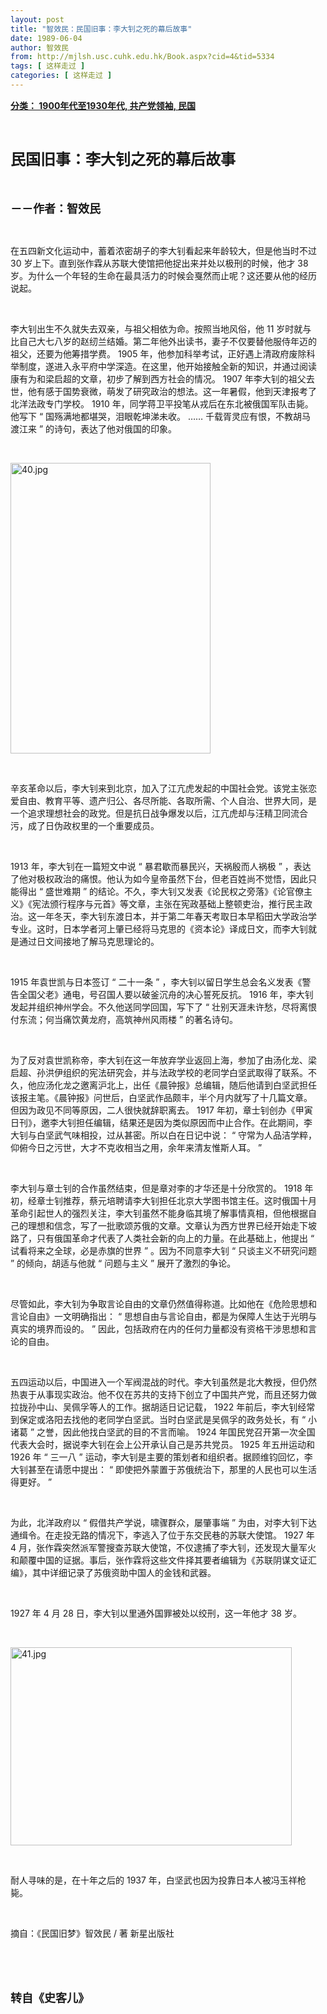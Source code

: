 ```yaml
---
layout: post
title: "智效民：民国旧事：李大钊之死的幕后故事"
date: 1989-06-04
author: 智效民
from: http://mjlsh.usc.cuhk.edu.hk/Book.aspx?cid=4&tid=5334
tags: [ 这样走过 ]
categories: [ 这样走过 ]
---
```


<div style="margin: 15px 10px 10px 0px;">
 <div>
  <span id="ctl00_ContentPlaceHolder1_chapter1_SubjectLabel" style="font-weight:bold;text-decoration:underline;">
   分类： 1900年代至1930年代, 共产党领袖, 民国
  </span>
 </div>
 <p class="p1">
  <b>
   <font size="5">
    <span class="s1">
    </span>
    <br/>
   </font>
  </b>
 </p>
 <p class="p2">
  <span class="s1">
   <b>
    <font size="5">
     民国旧事：李大钊之死的幕后故事
    </font>
   </b>
  </span>
 </p>
 <p class="p1">
  <b>
   <font size="4">
    <span class="s1">
    </span>
    <br/>
   </font>
  </b>
 </p>
 <p class="p2">
  <span class="s1">
   <b>
    <font size="4">
     －－作者：智效民
    </font>
   </b>
  </span>
 </p>
 <p class="p1">
  <span class="s1">
  </span>
  <br/>
 </p>
 <p class="p2">
  <span class="s1">
   在五四新文化运动中，蓄着浓密胡子的李大钊看起来年龄较大，但是他当时不过
  </span>
  <span class="s2">
   30
  </span>
  <span class="s1">
   岁上下。直到张作霖从苏联大使馆把他捉出来并处以极刑的时候，他才
  </span>
  <span class="s2">
   38
  </span>
  <span class="s1">
   岁。为什么一个年轻的生命在最具活力的时候会戛然而止呢？这还要从他的经历说起。
  </span>
 </p>
 <p class="p1">
  <span class="s1">
  </span>
  <br/>
 </p>
 <p class="p2">
  <span class="s1">
   李大钊出生不久就失去双亲，与祖父相依为命。按照当地风俗，他
  </span>
  <span class="s2">
   11
  </span>
  <span class="s1">
   岁时就与比自己大七八岁的赵纫兰结婚。第二年他外出读书，妻子不仅要替他服侍年迈的祖父，还要为他筹措学费。
  </span>
  <span class="s2">
   1905
  </span>
  <span class="s1">
   年，他参加科举考试，正好遇上清政府废除科举制度，遂进入永平府中学深造。在这里，他开始接触全新的知识，并通过阅读康有为和梁启超的文章，初步了解到西方社会的情况。
  </span>
  <span class="s2">
   1907
  </span>
  <span class="s1">
   年李大钊的祖父去世，他有感于国势衰微，萌发了研究政治的想法。这一年暑假，他到天津报考了北洋法政专门学校。
  </span>
  <span class="s2">
   1910
  </span>
  <span class="s1">
   年，同学蒋卫平投笔从戎后在东北被俄国军队击毙。他写下
  </span>
  <span class="s2">
   “
  </span>
  <span class="s1">
   国殇满地都堪哭，泪眼乾坤涕未收。
  </span>
  <span class="s2">
   ……
  </span>
  <span class="s1">
   千载胥灵应有恨，不教胡马渡江来
  </span>
  <span class="s2">
   ”
  </span>
  <span class="s1">
   的诗句，表达了他对俄国的印象。
  </span>
 </p>
 <p class="p1">
  <span class="s1">
  </span>
  <br/>
 </p>
 <p class="p3">
  <span class="s1">
   <img alt="40.jpg" border="0" height="465" src="/medias/contents/5334/40.jpg" width="320"/>
  </span>
 </p>
 <p class="p1">
  <span class="s1">
  </span>
  <br/>
 </p>
 <p class="p2">
  <span class="s1">
   辛亥革命以后，李大钊来到北京，加入了江亢虎发起的中国社会党。该党主张恋爱自由、教育平等、遗产归公、各尽所能、各取所需、个人自治、世界大同，是一个追求理想社会的政党。但是抗日战争爆发以后，江亢虎却与汪精卫同流合污，成了日伪政权里的一个重要成员。
  </span>
 </p>
 <p class="p1">
  <span class="s1">
  </span>
  <br/>
 </p>
 <p class="p2">
  <span class="s2">
   1913
  </span>
  <span class="s1">
   年，李大钊在一篇短文中说
  </span>
  <span class="s2">
   “
  </span>
  <span class="s1">
   暴君歇而暴民兴，天祸殷而人祸极
  </span>
  <span class="s2">
   ”
  </span>
  <span class="s1">
   ，表达了他对极权政治的痛恨。他认为如今皇帝虽然下台，但老百姓尚不觉悟，因此只能得出
  </span>
  <span class="s2">
   “
  </span>
  <span class="s1">
   盛世难期
  </span>
  <span class="s2">
   ”
  </span>
  <span class="s1">
   的结论。不久，李大钊又发表《论民权之旁落》《论官僚主义》《宪法颁行程序与元首》等文章，主张在宪政基础上整顿吏治，推行民主政治。这一年冬天，李大钊东渡日本，并于第二年春天考取日本早稻田大学政治学专业。这时，日本学者河上肇已经将马克思的《资本论》译成日文，而李大钊就是通过日文间接地了解马克思理论的。
  </span>
 </p>
 <p class="p1">
  <span class="s1">
  </span>
  <br/>
 </p>
 <p class="p2">
  <span class="s2">
   1915
  </span>
  <span class="s1">
   年袁世凯与日本签订
  </span>
  <span class="s2">
   “
  </span>
  <span class="s1">
   二十一条
  </span>
  <span class="s2">
   ”
  </span>
  <span class="s1">
   ，李大钊以留日学生总会名义发表《警告全国父老》通电，号召国人要以破釜沉舟的决心誓死反抗。
  </span>
  <span class="s2">
   1916
  </span>
  <span class="s1">
   年，李大钊发起并组织神州学会。不久他送同学回国，写下了
  </span>
  <span class="s2">
   “
  </span>
  <span class="s1">
   壮别天涯未许愁，尽将离恨付东流；何当痛饮黄龙府，高筑神州风雨楼
  </span>
  <span class="s2">
   ”
  </span>
  <span class="s1">
   的著名诗句。
  </span>
 </p>
 <p class="p1">
  <span class="s1">
  </span>
  <br/>
 </p>
 <p class="p2">
  <span class="s1">
   为了反对袁世凯称帝，李大钊在这一年放弃学业返回上海，参加了由汤化龙、梁启超、孙洪伊组织的宪法研究会，并与法政学校的老同学白坚武取得了联系。不久，他应汤化龙之邀离沪北上，出任《晨钟报》总编辑，随后他请到白坚武担任该报主笔。《晨钟报》问世后，白坚武作品颇丰，半个月内就写了十几篇文章。但因为政见不同等原因，二人很快就辞职离去。
  </span>
  <span class="s2">
   1917
  </span>
  <span class="s1">
   年初，章士钊创办《甲寅日刊》，邀李大钊担任编辑，结果还是因为类似原因而中止合作。在此期间，李大钊与白坚武气味相投，过从甚密。所以白在日记中说：
  </span>
  <span class="s2">
   “
  </span>
  <span class="s1">
   守常为人品洁学粹，仰俯今日之污世，大才不克收相当之用，余年来清友惟斯人耳。
  </span>
  <span class="s2">
   ”
  </span>
 </p>
 <p class="p1">
  <span class="s1">
  </span>
  <br/>
 </p>
 <p class="p2">
  <span class="s1">
   李大钊与章士钊的合作虽然结束，但是章对李的才华还是十分欣赏的。
  </span>
  <span class="s2">
   1918
  </span>
  <span class="s1">
   年初，经章士钊推荐，蔡元培聘请李大钊担任北京大学图书馆主任。这时俄国十月革命引起世人的强烈关注，李大钊虽然不能身临其境了解事情真相，但他根据自己的理想和信念，写了一批歌颂苏俄的文章。文章认为西方世界已经开始走下坡路了，只有俄国革命才代表了人类社会新的向上的力量。在此基础上，他提出
  </span>
  <span class="s2">
   “
  </span>
  <span class="s1">
   试看将来之全球，必是赤旗的世界
  </span>
  <span class="s2">
   ”
  </span>
  <span class="s1">
   。因为不同意李大钊
  </span>
  <span class="s2">
   “
  </span>
  <span class="s1">
   只谈主义不研究问题
  </span>
  <span class="s2">
   ”
  </span>
  <span class="s1">
   的倾向，胡适与他就
  </span>
  <span class="s2">
   “
  </span>
  <span class="s1">
   问题与主义
  </span>
  <span class="s2">
   ”
  </span>
  <span class="s1">
   展开了激烈的争论。
  </span>
 </p>
 <p class="p1">
  <span class="s1">
  </span>
  <br/>
 </p>
 <p class="p2">
  <span class="s1">
   尽管如此，李大钊为争取言论自由的文章仍然值得称道。比如他在《危险思想和言论自由》一文明确指出：
  </span>
  <span class="s2">
   “
  </span>
  <span class="s1">
   思想自由与言论自由，都是为保障人生达于光明与真实的境界而设的。
  </span>
  <span class="s2">
   ”
  </span>
  <span class="s1">
   因此，包括政府在内的任何力量都没有资格干涉思想和言论的自由。
  </span>
 </p>
 <p class="p1">
  <span class="s1">
  </span>
  <br/>
 </p>
 <p class="p2">
  <span class="s1">
   五四运动以后，中国进入一个军阀混战的时代。李大钊虽然是北大教授，但仍然热衷于从事现实政治。他不仅在苏共的支持下创立了中国共产党，而且还努力做拉拢孙中山、吴佩孚等人的工作。据胡适日记记载，
  </span>
  <span class="s2">
   1922
  </span>
  <span class="s1">
   年前后，李大钊经常到保定或洛阳去找他的老同学白坚武。当时白坚武是吴佩孚的政务处长，有
  </span>
  <span class="s2">
   “
  </span>
  <span class="s1">
   小诸葛
  </span>
  <span class="s2">
   ”
  </span>
  <span class="s1">
   之誉，因此他找白坚武的目的不言而喻。
  </span>
  <span class="s2">
   1924
  </span>
  <span class="s1">
   年国民党召开第一次全国代表大会时，据说李大钊在会上公开承认自己是苏共党员。
  </span>
  <span class="s2">
   1925
  </span>
  <span class="s1">
   年五卅运动和
  </span>
  <span class="s2">
   1926
  </span>
  <span class="s1">
   年
  </span>
  <span class="s2">
   “
  </span>
  <span class="s1">
   三一八
  </span>
  <span class="s2">
   ”
  </span>
  <span class="s1">
   运动，李大钊是主要的策划者和组织者。据顾维钧回忆，李大钊甚至在请愿中提出：
  </span>
  <span class="s2">
   “
  </span>
  <span class="s1">
   即使把外蒙置于苏俄统治下，那里的人民也可以生活得更好。
  </span>
  <span class="s2">
   ”
  </span>
 </p>
 <p class="p1">
  <span class="s1">
  </span>
  <br/>
 </p>
 <p class="p2">
  <span class="s1">
   为此，北洋政府以
  </span>
  <span class="s2">
   “
  </span>
  <span class="s1">
   假借共产学说，啸骤群众，屡肇事端
  </span>
  <span class="s2">
   ”
  </span>
  <span class="s1">
   为由，对李大钊下达通缉令。在走投无路的情况下，李逃入了位于东交民巷的苏联大使馆。
  </span>
  <span class="s2">
   1927
  </span>
  <span class="s1">
   年
  </span>
  <span class="s2">
   4
  </span>
  <span class="s1">
   月，张作霖突然派军警搜查苏联大使馆，不仅逮捕了李大钊，还发现大量军火和颠覆中国的证据。事后，张作霖将这些文件择其要者编辑为《苏联阴谋文证汇编》，其中详细记录了苏俄资助中国人的金钱和武器。
  </span>
 </p>
 <p class="p1">
  <span class="s1">
  </span>
  <br/>
 </p>
 <p class="p2">
  <span class="s2">
   1927
  </span>
  <span class="s1">
   年
  </span>
  <span class="s2">
   4
  </span>
  <span class="s1">
   月
  </span>
  <span class="s2">
   28
  </span>
  <span class="s1">
   日，李大钊以里通外国罪被处以绞刑，这一年他才
  </span>
  <span class="s2">
   38
  </span>
  <span class="s1">
   岁。
  </span>
 </p>
 <p class="p1">
  <span class="s1">
  </span>
  <br/>
 </p>
 <p class="p3">
  <span class="s1">
   <img alt="41.jpg" border="0" height="317" src="/medias/contents/5334/41.jpg" width="450"/>
  </span>
 </p>
 <p class="p1">
  <span class="s1">
  </span>
  <br/>
 </p>
 <p class="p2">
  <span class="s1">
   耐人寻味的是，在十年之后的
  </span>
  <span class="s2">
   1937
  </span>
  <span class="s1">
   年，白坚武也因为投靠日本人被冯玉祥枪毙。
  </span>
 </p>
 <p class="p1">
  <span class="s1">
  </span>
  <br/>
 </p>
 <p class="p2">
  <span class="s1">
   摘自：《民国旧梦》智效民
  </span>
  <span class="s2">
   /
  </span>
  <span class="s1">
   著
  </span>
  <span class="s2">
  </span>
  <span class="s1">
   新星出版社
  </span>
 </p>
 <p class="p1">
  <span class="s1">
  </span>
  <br/>
 </p>
 <p class="p1">
  <b>
   <font size="4">
    <span class="s1">
    </span>
    <br/>
   </font>
  </b>
 </p>
 <p class="p2">
  <span class="s1">
   <b>
    <font size="4">
     转自《史客儿》
    </font>
   </b>
  </span>
 </p>
</div>

